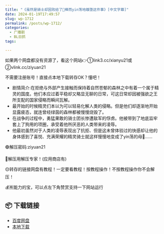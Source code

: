```yaml
---
title: "《虽然是骑士却因败给了🥩棒而yin荡地雌堕这件事》[中文字幕]"
date: 2024-01-19T17:49:57
slug: wp-1712
permalink: /posts/wp-1712/
categories:
  - 广播剧
  - BL日抓
tags:

---
```


如果两个网盘都没有资源了，看这个网站👉①link3.cc/xianyu21或②vlink.cc/ziyuan21

不需要注册账号！直接点本地下载转存OK？懂吧！

*   剧情简介:在拒绝与外部产生接触而保持着自然苍郁的森林之中有着一个属于精灵的国度。他们本应过着平稳却又略显无聊的日常，可这日常却因被强欲之王所支配的国家侵略而瞬间瓦解。
*   最开始的时候精灵们本以为可以轻易化解人类的侵略。但是他们却逐渐地开始显露疲态，就连曾经绿茵的森林都被慢慢烧毁了。
*   在战争的过程中，勇猛果敢的骑士团长惨遭敌军的俘虏。他被带到了地底监牢套上了狗用的项圈，承受着他所厌恶的人类带来的凌辱。
*   他最初虽然对于人类的凌辱表现出了抗拒、但是这未曾体验过的快感却让他的身体感到了喜悦、充满荣耀的精灵骑士就这样慢慢地变成了yin荡的母🐷……

🟢解压密码:ziyuan21

🔵解压用解压专家！(应用商店有)

🟡转存的链接网盘有教程！一定要看教程！按教程操作！不按教程操作你不会解压！

💰🈶能力的宝，可以点左下角赞赏支持一下网站运行

## 📦 下载链接
- [百度网盘](https://blziyuan21.com/pay-download/1712?key=9ad4e2c41c&down_id=0)
- [本地下载](https://blziyuan21.com/pay-download/1712?key=9ad4e2c41c&down_id=1)

